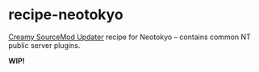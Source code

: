 # recipe-neotokyo
[Creamy SourceMod Updater](https://github.com/CreamySoup/soup) recipe for Neotokyo – contains common NT public server plugins.

**WIP!**
